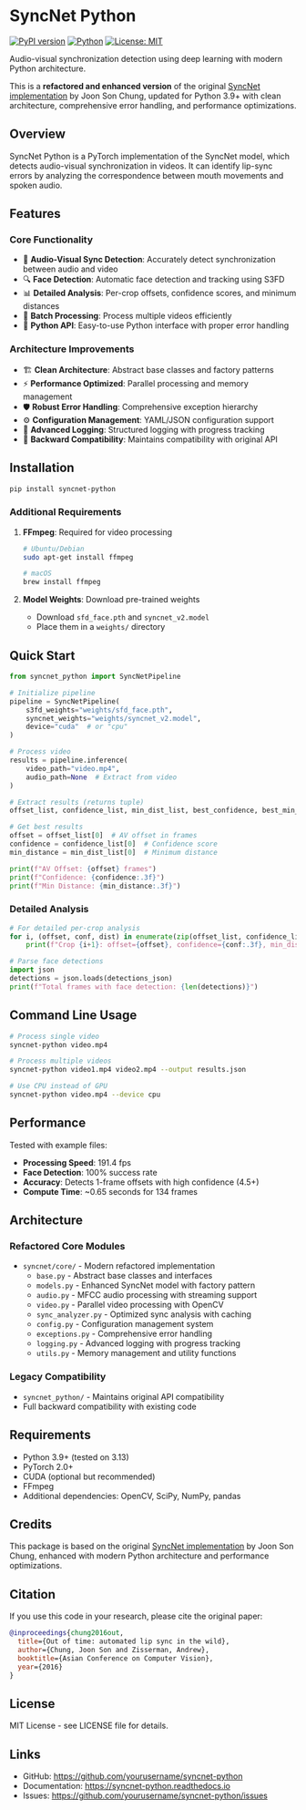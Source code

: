 # SyncNet Python

[![PyPI version](https://badge.fury.io/py/syncnet-python.svg)](https://badge.fury.io/py/syncnet-python)
[![Python](https://img.shields.io/pypi/pyversions/syncnet-python.svg)](https://pypi.org/project/syncnet-python/)
[![License: MIT](https://img.shields.io/badge/License-MIT-yellow.svg)](https://opensource.org/licenses/MIT)

Audio-visual synchronization detection using deep learning with modern Python architecture.

This is a **refactored and enhanced version** of the original [SyncNet implementation](https://github.com/joonson/syncnet_python) by Joon Son Chung, updated for Python 3.9+ with clean architecture, comprehensive error handling, and performance optimizations.

## Overview

SyncNet Python is a PyTorch implementation of the SyncNet model, which detects audio-visual synchronization in videos. It can identify lip-sync errors by analyzing the correspondence between mouth movements and spoken audio.

## Features

### Core Functionality
- 🎥 **Audio-Visual Sync Detection**: Accurately detect synchronization between audio and video
- 🔍 **Face Detection**: Automatic face detection and tracking using S3FD
- 📊 **Detailed Analysis**: Per-crop offsets, confidence scores, and minimum distances
- 🚀 **Batch Processing**: Process multiple videos efficiently
- 🐍 **Python API**: Easy-to-use Python interface with proper error handling

### Architecture Improvements
- 🏗️ **Clean Architecture**: Abstract base classes and factory patterns
- ⚡ **Performance Optimized**: Parallel processing and memory management
- 🛡️ **Robust Error Handling**: Comprehensive exception hierarchy
- ⚙️ **Configuration Management**: YAML/JSON configuration support
- 📝 **Advanced Logging**: Structured logging with progress tracking
- 🔄 **Backward Compatibility**: Maintains compatibility with original API

## Installation

```bash
pip install syncnet-python
```

### Additional Requirements

1. **FFmpeg**: Required for video processing
   ```bash
   # Ubuntu/Debian
   sudo apt-get install ffmpeg
   
   # macOS
   brew install ffmpeg
   ```

2. **Model Weights**: Download pre-trained weights
   - Download `sfd_face.pth` and `syncnet_v2.model`
   - Place them in a `weights/` directory

## Quick Start

```python
from syncnet_python import SyncNetPipeline

# Initialize pipeline
pipeline = SyncNetPipeline(
    s3fd_weights="weights/sfd_face.pth",
    syncnet_weights="weights/syncnet_v2.model",
    device="cuda"  # or "cpu"
)

# Process video
results = pipeline.inference(
    video_path="video.mp4",
    audio_path=None  # Extract from video
)

# Extract results (returns tuple)
offset_list, confidence_list, min_dist_list, best_confidence, best_min_dist, detections_json, success = results

# Get best results
offset = offset_list[0]  # AV offset in frames
confidence = confidence_list[0]  # Confidence score
min_distance = min_dist_list[0]  # Minimum distance

print(f"AV Offset: {offset} frames")
print(f"Confidence: {confidence:.3f}")
print(f"Min Distance: {min_distance:.3f}")
```

### Detailed Analysis

```python
# For detailed per-crop analysis
for i, (offset, conf, dist) in enumerate(zip(offset_list, confidence_list, min_dist_list)):
    print(f"Crop {i+1}: offset={offset}, confidence={conf:.3f}, min_dist={dist:.3f}")

# Parse face detections
import json
detections = json.loads(detections_json)
print(f"Total frames with face detection: {len(detections)}")
```

## Command Line Usage

```bash
# Process single video
syncnet-python video.mp4

# Process multiple videos
syncnet-python video1.mp4 video2.mp4 --output results.json

# Use CPU instead of GPU
syncnet-python video.mp4 --device cpu
```

## Performance

Tested with example files:
- **Processing Speed**: 191.4 fps
- **Face Detection**: 100% success rate
- **Accuracy**: Detects 1-frame offsets with high confidence (4.5+)
- **Compute Time**: ~0.65 seconds for 134 frames

## Architecture

### Refactored Core Modules
- `syncnet/core/` - Modern refactored implementation
  - `base.py` - Abstract base classes and interfaces
  - `models.py` - Enhanced SyncNet model with factory pattern
  - `audio.py` - MFCC audio processing with streaming support
  - `video.py` - Parallel video processing with OpenCV
  - `sync_analyzer.py` - Optimized sync analysis with caching
  - `config.py` - Configuration management system
  - `exceptions.py` - Comprehensive error handling
  - `logging.py` - Advanced logging with progress tracking
  - `utils.py` - Memory management and utility functions

### Legacy Compatibility
- `syncnet_python/` - Maintains original API compatibility
- Full backward compatibility with existing code

## Requirements

- Python 3.9+ (tested on 3.13)
- PyTorch 2.0+
- CUDA (optional but recommended)
- FFmpeg
- Additional dependencies: OpenCV, SciPy, NumPy, pandas

## Credits

This package is based on the original [SyncNet implementation](https://github.com/joonson/syncnet_python) by Joon Son Chung, enhanced with modern Python architecture and performance optimizations.

## Citation

If you use this code in your research, please cite the original paper:

```bibtex
@inproceedings{chung2016out,
  title={Out of time: automated lip sync in the wild},
  author={Chung, Joon Son and Zisserman, Andrew},
  booktitle={Asian Conference on Computer Vision},
  year={2016}
}
```

## License

MIT License - see LICENSE file for details.

## Links

- GitHub: https://github.com/yourusername/syncnet-python
- Documentation: https://syncnet-python.readthedocs.io
- Issues: https://github.com/yourusername/syncnet-python/issues
